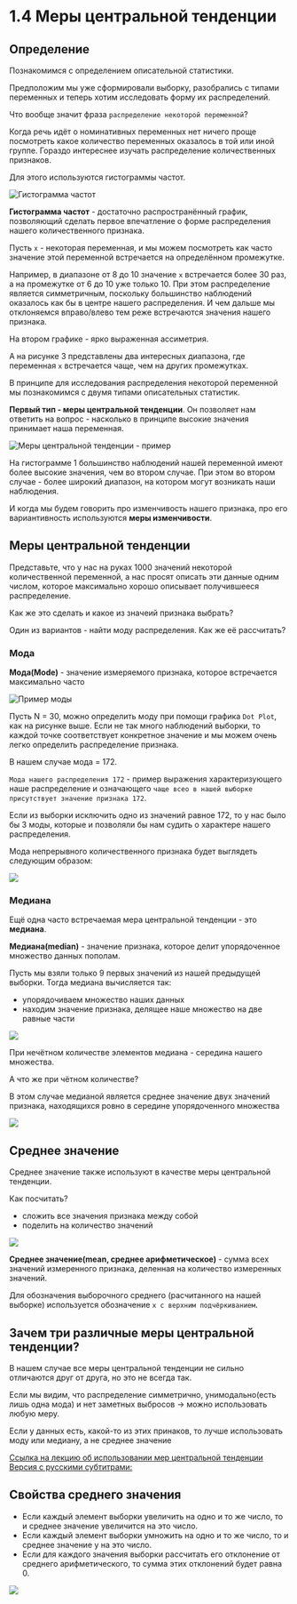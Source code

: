 # 1.4 Меры центральной тенденции

## Определение

Познакомимся с определением описательной статистики.

Предположим мы уже сформировали выборку, разобрались с типами переменных и теперь хотим исследовать форму их распределений.

Что вообще значит фраза `распределение некоторой переменной`?

Когда речь идёт о номинативных переменных нет ничего проще посмотреть какое количество переменных оказалось в той или иной группе. Гораздо интереснее изучать распределение количественных признаков.

Для этого используются гистограммы частот. 

![Гистограмма частот](images/freq_hist.png)

**Гистограмма частот** - достаточно распространённый график, позволяющий сделать первое впечатление о форме распределения нашего количественного признака.

Пусть `x` - некоторая переменная, и мы можем посмотреть как часто значение этой переменной встречается на определённом промежутке.

Например, в диапазоне от 8 до 10 значение `x` встречается более 30 раз, а на промежутке от 6 до 10 уже только 10. При этом распределение является симметричным, поскольку большинство наблюдений оказалось как бы в центре нашего распределения. И чем дальше мы отклоняемся вправо/влево тем реже встречаются значения нашего признака.

На втором графике - ярко выраженная ассиметрия. 

А на рисунке 3 представлены два интересных диапазона, где переменная `x` встречается чаще, чем на других промежутках.

В принципе для исследования распределения некоторой переменной мы познакомимся с двумя типами описательных статистик.

**Первый тип - меры центральной тенденции**. Он позволяет нам ответить на вопрос - насколько в принципе высокие значения принимает наша переменная.

![Меры центральной тенденции - пример](images/example1.png)

На гистограмме 1 большинство наблюдений нашей переменной имеют более высокие значения, чем во втором случае. При этом во втором случае - более широкий диапазон, на котором могут возникать наши наблюдения.

И когда мы будем говорить про изменчивость нашего признака, про его вариантивность используются **меры изменчивости**.


## Меры центральной тенденции

Представьте, что у нас на руках 1000 значений некоторой количественной переменной, а нас просят описать эти данные одним числом, которое максимально хорошо описывает получившееся распределение. 

Как же это сделать и какое из значеий признака выбрать?

Один из вариантов - найти моду распределения. Как же её рассчитать? 


### Мода

**Мода(Mode)** - значение измеряемого признака, которое встречается максимально часто 

![Пример моды](images/mode.png)

Пусть N = 30, можно определить моду при помощи графика `Dot Plot`, как на рисунке выше. Если не так много наблюдений выборки, то каждой точке соответствует конкретное значение и мы можем очень легко определить распределение признака.

В нашем случае мода = 172.

`Мода нашего распределения 172` - пример выражения характеризующего наше распределение и означающего `чаще всео в нашей выборке присутствует значение признака 172`.

Если из выборки исключить одно из значений равное 172, то у нас было бы 3 моды, которые и позволяли бы нам судить о характере нашего распределения.

Мода непрерывного количественного признака будет выглядеть следующим образом:

![](images/example2.png)


### Медиана

Ещё одна часто встречаемая мера центральной тенденции - это **медиана**.

**Медиана(median)** - значение признака, которое делит упорядоченное множество данных пополам.

Пусть мы взяли только 9 первых значений из нашей предыдущей выборки. Тогда медиана вычисляется так:

+ упорядочиваем множество наших данных
+ находим значение признака, делящее наше множество на две равные части

![](images/median.png)

При нечётном количестве элементов медиана - середина нашего множества.

А что же при чётном количестве?

В этом случае медианой является среднее значение двух значений признака, находящихся ровно в середине упорядоченного множества

![](images/median2.png)


## Среднее значение

Среднее значение также используют в качестве меры центральной тенденции.

Как посчитать?

+ сложить все значения признака между собой
+ поделить на количество значений

![](images/mean.png)

**Среднее значение(mean, среднее арифметическое)** - сумма всех значений измеренного признака, деленная на количество измеренных значений.

Для обозначения выборочного среднего (расчитанного на нашей выборке) используется обозначение `x с верхним подчёркиванием`.


## Зачем три различные меры центральной тенденции?

В нашем случае все меры центральной тенденции не сильно отличаются друг от друга, но это не всегда так.

Если мы видим, что распределение симметрично, унимодально(есть лишь одна мода) и нет заметных выбросов -> можно использовать любую меру.

Если у данных есть, какой-то из этих принаков, то лучше использовать моду или медиану, а не среднее значение

[Ссылка на лекцию об использовании мер центральной тенденции](﻿http://www.ted.com/talks/hans_rosling_shows_the_best_stats_you_ve_ever_seen﻿)
[Версия с русскими субтитрами:](﻿https://vk.com/video?q=Hans%20Rosling%3A%20Stats%20that%20reshape%20your%20worldview&section=search&z=video-5226078_165596418)


## Свойства среднего значения

+ Если каждый элемент выборки увеличить на одно и то же число, то и среднее значение увеличится на это число.
+ Если каждый элемент выборки умножить на одно и то же число, то и среднее значение у на это число.
+ Если для каждого значения выборки рассчитать его отклонение от среднего арифметического, то сумма этих отклонений будет равна 0.

![](images/mean_properties.png)
